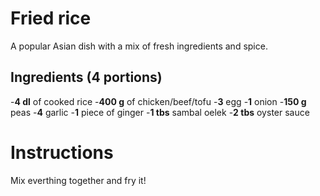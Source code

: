 # Fried rice

A popular Asian dish with a mix of fresh ingredients and spice.

## Ingredients (4 portions)

-**4 dl** of cooked rice
-**400 g** of chicken/beef/tofu
-**3** egg
-**1** onion
-**150 g** peas
-**4** garlic
-**1** piece of ginger
-**1 tbs** sambal oelek
-**2 tbs** oyster sauce

# Instructions

Mix everthing together and fry it!
